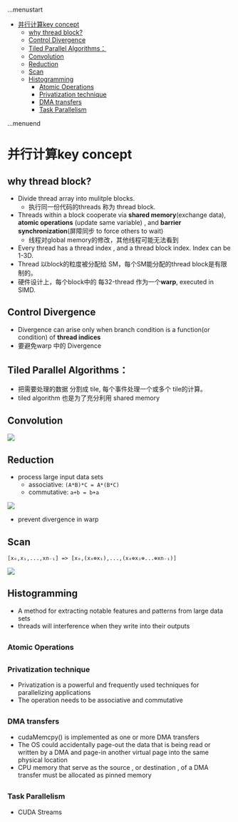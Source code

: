 ...menustart

 - [并行计算key concept](#e9baed1ff669cdf45540a3cc4a489e1d)
	 - [why thread block?](#7013df2804f996276490d1bd5ed46b62)
	 - [Control Divergence](#e371125d3bb809b1dff55732564b5247)
	 - [Tiled Parallel Algorithms：](#b48c04522007f86979cc8d0ab4bfa014)
	 - [Convolution](#fa0f0ae43fdca46d1d68255409ec0b89)
	 - [Reduction](#9e834f13e35e4edf64863ab414a6217a)
	 - [Scan](#22efdbe132eabc102306bd7a334fb434)
	 - [Histogramming](#0f39b900b08ff634a8f210cf9ea18fa2)
		 - [Atomic Operations](#eaa1709ae37b41b0f052cd5eae6a14b4)
		 - [Privatization technique](#64d108ae7d98c064d5d748811072d5de)
		 - [DMA transfers](#98d55f70bc1bc9116f3127e60600d3ac)
		 - [Task Parallelism](#002e6af863fe6857b7152c49678d364f)

...menuend


<h2 id="e9baed1ff669cdf45540a3cc4a489e1d"></h2>

# 并行计算key concept

<h2 id="7013df2804f996276490d1bd5ed46b62"></h2>

## why thread block?

 - Divide thread array into mulitple blocks. 
    - 执行同一份代码的threads 称为 thread block.
 - Threads within a block cooperate via **shared memory**(exchange data), **atomic operations** (update same variable) , and **barrier synchronization**(屏障同步 to force others to wait)
    - 线程对global memory的修改，其他线程可能无法看到 
 - Every thread has a thread index , and a thread block index. Index can be 1-3D.
 - Thread 以block的粒度被分配给 SM，每个SM能分配的thread block是有限制的。
 - 硬件设计上，每个block中的 每32-thread 作为一个**warp**, executed in SIMD.


<h2 id="e371125d3bb809b1dff55732564b5247"></h2>

## Control Divergence

 - Divergence can arise only when branch condition is a function(or condition) of **thread indices**
 - 要避免warp 中的 Divergence


<h2 id="b48c04522007f86979cc8d0ab4bfa014"></h2>

## Tiled Parallel Algorithms：

 - 把需要处理的数据 分割成 tile, 每个事件处理一个或多个 tile的计算。
 - tiled algorithm 也是为了充分利用 shared memory


<h2 id="fa0f0ae43fdca46d1d68255409ec0b89"></h2>

## Convolution

![](https://raw.githubusercontent.com/mebusy/notes/master/imgs/1DConvolutionExample.jpg)


<h2 id="9e834f13e35e4edf64863ab414a6217a"></h2>

## Reduction

 - process large input data sets
    - associative: `(A*B)*C = A*(B*C)`
    - commutative: `a+b = b+a`
 
![](https://raw.githubusercontent.com/mebusy/notes/master/imgs/better_reduction_kernel.png)

 - prevent divergence in warp

<h2 id="22efdbe132eabc102306bd7a334fb434"></h2>

## Scan

`[x₀,x₁,...,xn₋₁] => [x₀,(x₀⊕x₁),...,(x₀⊕x₁⊕...⊕xn₋₁)]`

![](https://raw.githubusercontent.com/mebusy/notes/master/imgs/parallel_scan_put_together.png)


<h2 id="0f39b900b08ff634a8f210cf9ea18fa2"></h2>

## Histogramming

 - A method for extracting notable features and patterns from large data sets
 - threads will interference when they write into their outputs
 

<h2 id="eaa1709ae37b41b0f052cd5eae6a14b4"></h2>

### Atomic Operations

<h2 id="64d108ae7d98c064d5d748811072d5de"></h2>

### Privatization technique

 - Privatization is a powerful and frequently used techniques for parallelizing applications
 - The operation needs to be associative and commutative


<h2 id="98d55f70bc1bc9116f3127e60600d3ac"></h2>

### DMA transfers

 - cudaMemcpy() is implemented as one or more DMA transfers
 - The OS could accidentally page-out the data that is being read or written by a DMA and page-in another virtual page into the same physical location
 - CPU memory that serve as the source , or destination , of a DMA transfer must be allocated as pinned memory
 
<h2 id="002e6af863fe6857b7152c49678d364f"></h2>

### Task Parallelism

 - CUDA Streams
 
